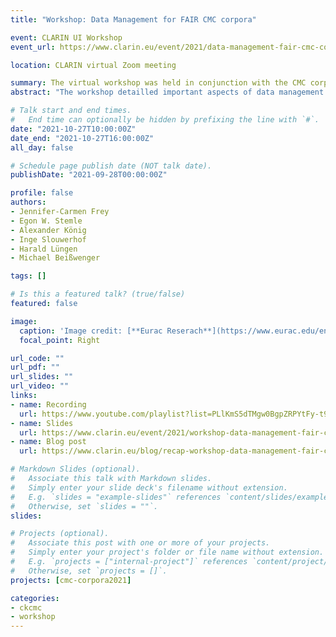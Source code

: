 ```yaml
---
title: "Workshop: Data Management for FAIR CMC corpora"

event: CLARIN UI Workshop
event_url: https://www.clarin.eu/event/2021/data-management-fair-cmc-corpora

location: CLARIN virtual Zoom meeting

summary: The virtual workshop was held in conjunction with the CMC corpora 2021 conference.
abstract: "The workshop detailled important aspects of data management as it applies to CMC corpora, for example, how data should be collected, which metadata to record, which data formats are advisable, and which legal concerns need to be considered when CMC corpora are supposed to be Findable, Accessible, Interoperable and Reusable at the end of a project. The workshop was aimed at early career researchers or researchers that were about to start a new project in the field of CMC corpora."

# Talk start and end times.
#   End time can optionally be hidden by prefixing the line with `#`.
date: "2021-10-27T10:00:00Z"
date_end: "2021-10-27T16:00:00Z"
all_day: false

# Schedule page publish date (NOT talk date).
publishDate: "2021-09-28T00:00:00Z"

profile: false
authors:
- Jennifer-Carmen Frey
- Egon W. Stemle
- Alexander König
- Inge Slouwerhof
- Harald Lüngen
- Michael Beißwenger

tags: []

# Is this a featured talk? (true/false)
featured: false

image:
  caption: 'Image credit: [**Eurac Reserach**](https://www.eurac.edu/en/meeting-management)'
  focal_point: Right

url_code: ""
url_pdf: ""
url_slides: ""
url_video: ""
links:
- name: Recording
  url: https://www.youtube.com/playlist?list=PLlKmS5dTMgw0BgpZRPYtFy-t99c0j6iM3
- name: Slides
  url: https://www.clarin.eu/event/2021/workshop-data-management-fair-cmc-corpora#programme
- name: Blog post
  url: https://www.clarin.eu/blog/recap-workshop-data-management-fair-cmc-corpora

# Markdown Slides (optional).
#   Associate this talk with Markdown slides.
#   Simply enter your slide deck's filename without extension.
#   E.g. `slides = "example-slides"` references `content/slides/example-slides.md`.
#   Otherwise, set `slides = ""`.
slides:

# Projects (optional).
#   Associate this post with one or more of your projects.
#   Simply enter your project's folder or file name without extension.
#   E.g. `projects = ["internal-project"]` references `content/project/deep-learning/index.md`.
#   Otherwise, set `projects = []`.
projects: [cmc-corpora2021]

categories:
- ckcmc
- workshop
---
```

